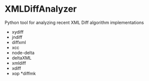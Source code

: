 # XMLDiffAnalyzer
Python tool for analyzing recent XML Diff algorithm implementations
* xydiff
* jndiff
* diffxml
* xcc
* node-delta
* deltaXML
* xmldiff
* xdiff
* xop
*diffmk
